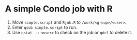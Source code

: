 # A simple Condo job with R

1. Move `simple.script` and `Rjob.R` to `/work/<group>/<user>`.
2. Enter `qsub simple.script` to run.
3. Use `qstat -u <user>` to check on the job or `qdel` to delete it.